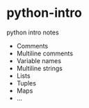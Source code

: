 # python-intro
python intro notes

* Comments
* Multiline comments
* Variable names
* Multiline strings
* Lists
* Tuples
* Maps
* ...
